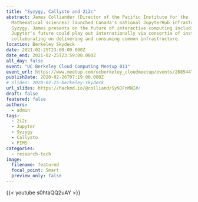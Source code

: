 ```yaml
---
title: "Syzygy, Callysto and 2i2c"
abstract: James Colliander (Director of the Pacific Institute for the
  Mathematical sciences) launched Canada's national JupyterHub infrastructure
  Syzygy. James presents on the future of interactive computing including how
  Jupyter's future could play out internationally via consortia of institutions
  collaborating on delivering and consuming common infrastructure.
location: Berkeley Skydeck
date: 2021-02-25T23:00:00.000Z
date_end: 2021-02-25T23:59:00.000Z
all_day: false
event: "UC Berkeley Cloud Computing Meetup 011"
event_url: https://www.meetup.com/ucberkeley_cloudmeetup/events/268544709/
publishDate: 2020-02-26T07:19:00.000Z
# slides: 2020-02-25-berkeley-skydeck
url_slides: https://hackmd.io/@colliand/Sy9JFnMNI#/
draft: false
featured: false
authors:
  - admin
tags:
  - 2i2c
  - Jupyter
  - Syzygy
  - Callysto
  - PIMS
categories:
  - research-tech
image:
  filename: featured
  focal_point: Smart
  preview_only: false
---
```


{{< youtube s0htaQQ2uAY >}}
